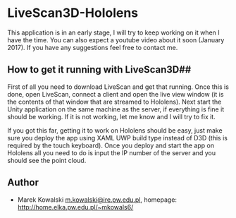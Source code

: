 # LiveScan3D-Hololens
This application is in an early stage, I will try to keep working on it when I have the time. You can also expect a youtube video about it soon (January 2017).
If you have any suggestions feel free to contact me.

## How to get it running with LiveScan3D##
First of all you need to download LiveScan and get that running. Once this is done, open LiveScan, connect a client and open the live view window (it is the contents of that window that are streamed to Hololens). Next start the Unity application on the same machine as the server, if everything is fine it should be working. If it is not working, let me know and I will try to fix it.

If you got this far, getting it to work on Hololens should be easy, just make sure you deploy the app using XAML UWP build type instead of D3D (this is required by the touch keyboard). Once you deploy and start the app on Hololens all you need to do is input the IP number of the server and you should see the point cloud.

## Author ##
  * Marek Kowalski <m.kowalski@ire.pw.edu.pl>, homepage: http://home.elka.pw.edu.pl/~mkowals6/
